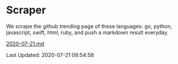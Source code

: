 # Scraper

We scrape the github trending page of these languages: go, python, javascript, swift, html, ruby, and push a markdown result everyday.

[2020-07-21.md](https://github.com/henson/Scraper/blob/master/2020-07-21.md)

Last Updated: 2020-07-21 08:54:58